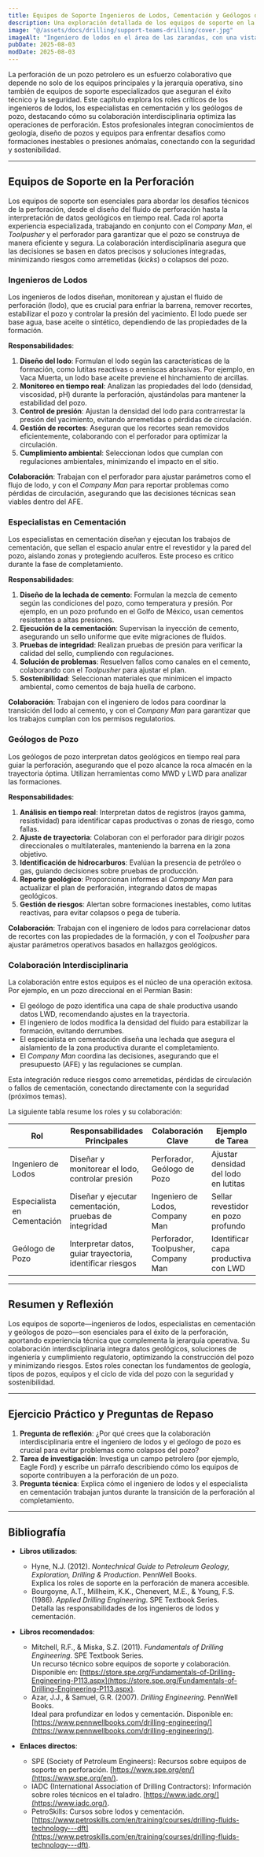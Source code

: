 ```yaml
---
title: Equipos de Soporte Ingenieros de Lodos, Cementación y Geólogos de Pozo
description: Una exploración detallada de los equipos de soporte en la perforación petrolera, centrada en los roles de los ingenieros de lodos, especialistas en cementación y geólogos de pozo, con un enfoque en su colaboración interdisciplinaria. Este capítulo conecta los fundamentos de los pozos, equipos y operaciones con la coordinación técnica en el sitio.
image: "@/assets/docs/drilling/support-teams-drilling/cover.jpg"
imageAlt: "Ingeniero de lodos en el área de las zarandas, con una vista más realista del entorno industrial de una torre de perforación"
pubDate: 2025-08-03
modDate: 2025-08-03
---
```


La perforación de un pozo petrolero es un esfuerzo colaborativo que depende no solo de los equipos principales y la jerarquía operativa, sino también de equipos de soporte especializados que aseguran el éxito técnico y la seguridad. Este capítulo explora los roles críticos de los ingenieros de lodos, los especialistas en cementación y los geólogos de pozo, destacando cómo su colaboración interdisciplinaria optimiza las operaciones de perforación. Estos profesionales integran conocimientos de geología, diseño de pozos y equipos para enfrentar desafíos como formaciones inestables o presiones anómalas, conectando con la seguridad y sostenibilidad.

---

## Equipos de Soporte en la Perforación

Los equipos de soporte son esenciales para abordar los desafíos técnicos de la perforación, desde el diseño del fluido de perforación hasta la interpretación de datos geológicos en tiempo real. Cada rol aporta experiencia especializada, trabajando en conjunto con el *Company Man*, el *Toolpusher* y el perforador para garantizar que el pozo se construya de manera eficiente y segura. La colaboración interdisciplinaria asegura que las decisiones se basen en datos precisos y soluciones integradas, minimizando riesgos como arremetidas (*kicks*) o colapsos del pozo.

### Ingenieros de Lodos

Los ingenieros de lodos diseñan, monitorean y ajustan el fluido de perforación (lodo), que es crucial para enfriar la barrena, remover recortes, estabilizar el pozo y controlar la presión del yacimiento. El lodo puede ser base agua, base aceite o sintético, dependiendo de las propiedades de la formación.

**Responsabilidades**:

1. **Diseño del lodo**: Formulan el lodo según las características de la formación, como lutitas reactivas o areniscas abrasivas. Por ejemplo, en Vaca Muerta, un lodo base aceite previene el hinchamiento de arcillas.
2. **Monitoreo en tiempo real**: Analizan las propiedades del lodo (densidad, viscosidad, pH) durante la perforación, ajustándolas para mantener la estabilidad del pozo.
3. **Control de presión**: Ajustan la densidad del lodo para contrarrestar la presión del yacimiento, evitando arremetidas o pérdidas de circulación.
4. **Gestión de recortes**: Aseguran que los recortes sean removidos eficientemente, colaborando con el perforador para optimizar la circulación.
5. **Cumplimiento ambiental**: Seleccionan lodos que cumplan con regulaciones ambientales, minimizando el impacto en el sitio.

**Colaboración**: Trabajan con el perforador para ajustar parámetros como el flujo de lodo, y con el *Company Man* para reportar problemas como pérdidas de circulación, asegurando que las decisiones técnicas sean viables dentro del AFE.

### Especialistas en Cementación

Los especialistas en cementación diseñan y ejecutan los trabajos de cementación, que sellan el espacio anular entre el revestidor y la pared del pozo, aislando zonas y protegiendo acuíferos. Este proceso es crítico durante la fase de completamiento.

**Responsabilidades**:

1. **Diseño de la lechada de cemento**: Formulan la mezcla de cemento según las condiciones del pozo, como temperatura y presión. Por ejemplo, en un pozo profundo en el Golfo de México, usan cementos resistentes a altas presiones.
2. **Ejecución de la cementación**: Supervisan la inyección de cemento, asegurando un sello uniforme que evite migraciones de fluidos.
3. **Pruebas de integridad**: Realizan pruebas de presión para verificar la calidad del sello, cumpliendo con regulaciones.
4. **Solución de problemas**: Resuelven fallos como canales en el cemento, colaborando con el *Toolpusher* para ajustar el plan.
5. **Sostenibilidad**: Seleccionan materiales que minimicen el impacto ambiental, como cementos de baja huella de carbono.

**Colaboración**: Trabajan con el ingeniero de lodos para coordinar la transición del lodo al cemento, y con el *Company Man* para garantizar que los trabajos cumplan con los permisos regulatorios.

### Geólogos de Pozo

Los geólogos de pozo interpretan datos geológicos en tiempo real para guiar la perforación, asegurando que el pozo alcance la roca almacén en la trayectoria óptima. Utilizan herramientas como MWD y LWD para analizar las formaciones.

**Responsabilidades**:

1. **Análisis en tiempo real**: Interpretan datos de registros (rayos gamma, resistividad) para identificar capas productivas o zonas de riesgo, como fallas.
2. **Ajuste de trayectoria**: Colaboran con el perforador para dirigir pozos direccionales o multilaterales, manteniendo la barrena en la zona objetivo.
3. **Identificación de hidrocarburos**: Evalúan la presencia de petróleo o gas, guiando decisiones sobre pruebas de producción.
4. **Reporte geológico**: Proporcionan informes al *Company Man* para actualizar el plan de perforación, integrando datos de mapas geológicos.
5. **Gestión de riesgos**: Alertan sobre formaciones inestables, como lutitas reactivas, para evitar colapsos o pega de tubería.

**Colaboración**: Trabajan con el ingeniero de lodos para correlacionar datos de recortes con las propiedades de la formación, y con el *Toolpusher* para ajustar parámetros operativos basados en hallazgos geológicos.

### Colaboración Interdisciplinaria

La colaboración entre estos equipos es el núcleo de una operación exitosa. Por ejemplo, en un pozo direccional en el Permian Basin:

- El geólogo de pozo identifica una capa de shale productiva usando datos LWD, recomendando ajustes en la trayectoria.
- El ingeniero de lodos modifica la densidad del fluido para estabilizar la formación, evitando derrumbes.
- El especialista en cementación diseña una lechada que asegura el aislamiento de la zona productiva durante el completamiento.
- El *Company Man* coordina las decisiones, asegurando que el presupuesto (AFE) y las regulaciones se cumplan.

Esta integración reduce riesgos como arremetidas, pérdidas de circulación o fallos de cementación, conectando directamente con la seguridad (próximos temas).

La siguiente tabla resume los roles y su colaboración:

| **Rol**                  | **Responsabilidades Principales**                     | **Colaboración Clave**                      | **Ejemplo de Tarea**                          |
|--------------------------|-----------------------------------------------------|---------------------------------------------|----------------------------------------------|
| Ingeniero de Lodos       | Diseñar y monitorear el lodo, controlar presión      | Perforador, Geólogo de Pozo                 | Ajustar densidad del lodo en lutitas         |
| Especialista en Cementación | Diseñar y ejecutar cementación, pruebas de integridad | Ingeniero de Lodos, Company Man            | Sellar revestidor en pozo profundo           |
| Geólogo de Pozo          | Interpretar datos, guiar trayectoria, identificar riesgos | Perforador, Toolpusher, Company Man        | Identificar capa productiva con LWD          |

---

## Resumen y Reflexión

Los equipos de soporte—ingenieros de lodos, especialistas en cementación y geólogos de pozo—son esenciales para el éxito de la perforación, aportando experiencia técnica que complementa la jerarquía operativa. Su colaboración interdisciplinaria integra datos geológicos, soluciones de ingeniería y cumplimiento regulatorio, optimizando la construcción del pozo y minimizando riesgos. Estos roles conectan los fundamentos de geología, tipos de pozos, equipos y el ciclo de vida del pozo con la seguridad y sostenibilidad.

---

## Ejercicio Práctico y Preguntas de Repaso

1. **Pregunta de reflexión**: ¿Por qué crees que la colaboración interdisciplinaria entre el ingeniero de lodos y el geólogo de pozo es crucial para evitar problemas como colapsos del pozo?
2. **Tarea de investigación**: Investiga un campo petrolero (por ejemplo, Eagle Ford) y escribe un párrafo describiendo cómo los equipos de soporte contribuyen a la perforación de un pozo.
3. **Pregunta técnica**: Explica cómo el ingeniero de lodos y el especialista en cementación trabajan juntos durante la transición de la perforación al completamiento.

---

## Bibliografía

- **Libros utilizados**:
  - Hyne, N.J. (2012). *Nontechnical Guide to Petroleum Geology, Exploration, Drilling & Production*. PennWell Books.  
    Explica los roles de soporte en la perforación de manera accesible.
  - Bourgoyne, A.T., Millheim, K.K., Chenevert, M.E., & Young, F.S. (1986). *Applied Drilling Engineering*. SPE Textbook Series.  
    Detalla las responsabilidades de los ingenieros de lodos y cementación.

- **Libros recomendados**:
  - Mitchell, R.F., & Miska, S.Z. (2011). *Fundamentals of Drilling Engineering*. SPE Textbook Series.  
    Un recurso técnico sobre equipos de soporte y colaboración. Disponible en: [https://store.spe.org/Fundamentals-of-Drilling-Engineering-P113.aspx](https://store.spe.org/Fundamentals-of-Drilling-Engineering-P113.aspx).
  - Azar, J.J., & Samuel, G.R. (2007). *Drilling Engineering*. PennWell Books.  
    Ideal para profundizar en lodos y cementación. Disponible en: [https://www.pennwellbooks.com/drilling-engineering/](https://www.pennwellbooks.com/drilling-engineering/).

- **Enlaces directos**:
  - SPE (Society of Petroleum Engineers): Recursos sobre equipos de soporte en perforación. [https://www.spe.org/en/](https://www.spe.org/en/).
  - IADC (International Association of Drilling Contractors): Información sobre roles técnicos en el taladro. [https://www.iadc.org/](https://www.iadc.org/).
  - PetroSkills: Cursos sobre lodos y cementación. [https://www.petroskills.com/en/training/courses/drilling-fluids-technology---dft](https://www.petroskills.com/en/training/courses/drilling-fluids-technology---dft).
